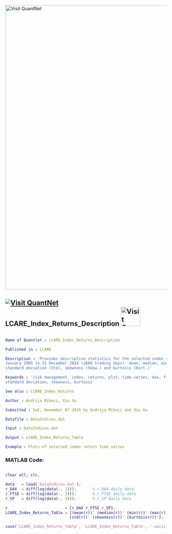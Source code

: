 
[<img src="https://github.com/QuantLet/Styleguide-and-FAQ/blob/master/pictures/banner.png" width="888" alt="Visit QuantNet">](http://quantlet.de/)

## [<img src="https://github.com/QuantLet/Styleguide-and-FAQ/blob/master/pictures/qloqo.png" alt="Visit QuantNet">](http://quantlet.de/) **LCARE_Index_Returns_Description** [<img src="https://github.com/QuantLet/Styleguide-and-FAQ/blob/master/pictures/QN2.png" width="60" alt="Visit QuantNet 2.0">](http://quantlet.de/)

```yaml

Name of Quantlet : LCARE_Index_Returns_Description

Published in : LCARE

Description : 'Provides descriptive statistics for the selected index return time series from 3
January 2005 to 31 December 2014 (2608 trading days): mean, median, minimum (Min), maximum (Max),
standard deviation (Std), skewness (Skew.) and kurtosis (Kurt.)'

Keywords : 'risk management, index, returns, plot, time-series, dax, ftse100, mean, median,
standard deviation, skewness, kurtosis'

See also : LCARE_Index_Returns

Author : Andrija Mihoci, Xiu Xu

Submitted : Sat, November 07 2015 by Andrija Mihoci and Xiu Xu

Datafile : DataIndices.dat

Input : DataIndices.dat

Output : LCARE_Index_Returns_Table

Example : Plots of selected index return time series

```


### MATLAB Code:
```matlab

clear all; clc;

data   = load('DataIndices.dat');
r_DAX  = diff(log(data(:, 1)));       % r_DAX daily data
r_FTSE = diff(log(data(:, 2)));       % r_FTSE daily data
r_SP   = diff(log(data(:, 3)));       % r_SP daily data

r                         = [r_DAX r_FTSE r_SP];
LCARE_Index_Returns_Table = [(mean(r))' (median(r))' (min(r))' (max(r))'...
                            (std(r))' (skewness(r))' (kurtosis(r))'];

save('LCARE_Index_Returns_Table', 'LCARE_Index_Returns_Table', '-ascii');

```
